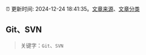 :alarm_clock: 更新时间: 2024-12-24 18:41:35。[文章来源](/README.md)、[文章分类](/TAGS.md)

## Git、SVN


> 关键字：`Git`、`SVN`



